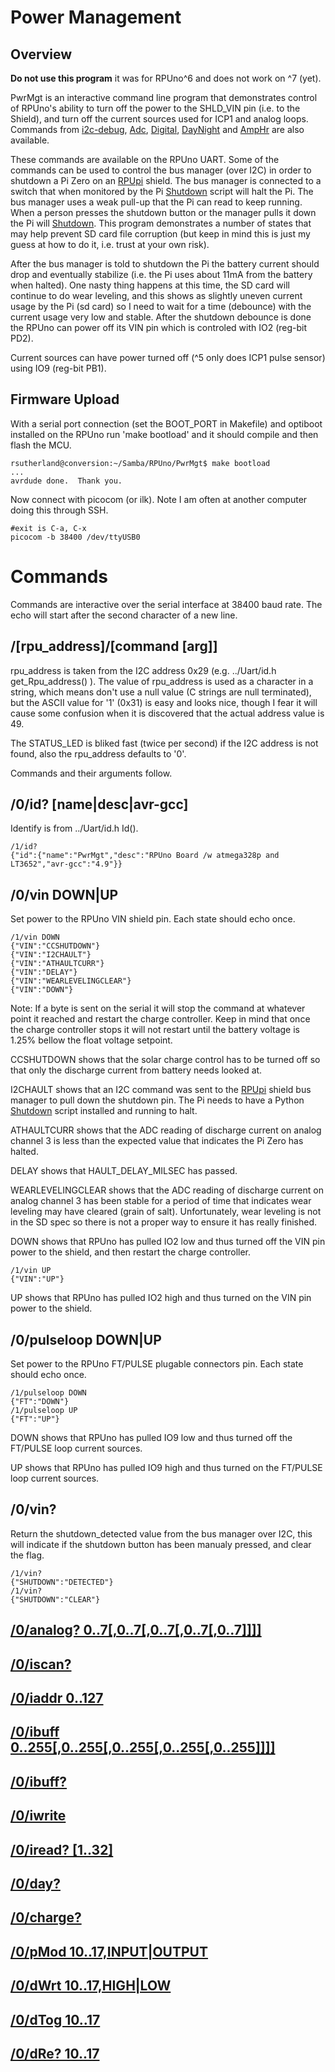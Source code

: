 # Power Management

## Overview

__Do not use this program__ it was for RPUno^6 and does not work on ^7 (yet).

PwrMgt is an interactive command line program that demonstrates control of RPUno's ability to turn off the power to the SHLD_VIN pin (i.e. to the Shield), and turn off the current sources used for ICP1 and analog loops. Commands from [i2c-debug], [Adc], [Digital], [DayNight] and [AmpHr] are also available.

[i2c-debug]: ../i2c-debug
[Adc]: ../Adc
[Digital]: ../Digital
[DayNight]: ../DayNight
[AmpHr]: ../AmpHr

These commands are available on the RPUno UART. Some of the commands can be used to control the bus manager (over I2C) in order to shutdown a Pi Zero on an [RPUpi] shield. The bus manager is connected to a switch that when monitored by the Pi [Shutdown] script will halt the Pi. The bus manager uses a weak pull-up that the Pi can read to keep running. When a person presses the shutdown button or the manager pulls it down the Pi will [Shutdown]. This program demonstrates a number of states that may help prevent SD card file corruption (but keep in mind this is just my guess at how to do it, i.e. trust at your own risk).

[RPUpi]: https://github.com/epccs/RPUpi/
[Shutdown]: https://github.com/epccs/RPUpi/tree/master/Shutdown

After the bus manager is told to shutdown the Pi the battery current should drop and eventually stabilize (i.e. the Pi uses about 11mA from the battery when halted). One nasty thing happens at this time, the SD card will continue to do wear leveling, and this shows as slightly uneven current usage by the Pi (sd card) so I need to wait for a time (debounce) with the current usage very low and stable.  After the shutdown debounce is done the RPUno can power off its VIN pin which is controled with IO2 (reg-bit PD2).

Current sources can have power turned off (^5 only does ICP1 pulse sensor) using IO9 (reg-bit PB1).

## Firmware Upload

With a serial port connection (set the BOOT_PORT in Makefile) and optiboot installed on the RPUno run 'make bootload' and it should compile and then flash the MCU.

``` 
rsutherland@conversion:~/Samba/RPUno/PwrMgt$ make bootload
...
avrdude done.  Thank you.
``` 

Now connect with picocom (or ilk). Note I am often at another computer doing this through SSH. 

``` 
#exit is C-a, C-x
picocom -b 38400 /dev/ttyUSB0
``` 


# Commands

Commands are interactive over the serial interface at 38400 baud rate. The echo will start after the second character of a new line. 


## /\[rpu_address\]/\[command \[arg\]\]

rpu_address is taken from the I2C address 0x29 (e.g. ../Uart/id.h get_Rpu_address() ). The value of rpu_address is used as a character in a string, which means don't use a null value (C strings are null terminated), but the ASCII value for '1' (0x31) is easy and looks nice, though I fear it will cause some confusion when it is discovered that the actual address value is 49.

The STATUS_LED is bliked fast (twice per second) if the I2C address is not found, also the rpu_address defaults to '0'. 

Commands and their arguments follow.


## /0/id? \[name|desc|avr-gcc\]

Identify is from ../Uart/id.h Id().

``` 
/1/id?
{"id":{"name":"PwrMgt","desc":"RPUno Board /w atmega328p and LT3652","avr-gcc":"4.9"}}
```

##  /0/vin DOWN|UP

Set power to the RPUno VIN shield pin. Each state should echo once.

``` 
/1/vin DOWN
{"VIN":"CCSHUTDOWN"}
{"VIN":"I2CHAULT"}
{"VIN":"ATHAULTCURR"}
{"VIN":"DELAY"}
{"VIN":"WEARLEVELINGCLEAR"}
{"VIN":"DOWN"}
```

Note: If a byte is sent on the serial it will stop the command at whatever point it reached and restart the charge controller. Keep in mind that once the charge controller stops it will not restart until the battery voltage is 1.25% bellow the float voltage setpoint.

CCSHUTDOWN shows that the solar charge control has to be turned off so that only the discharge current from battery needs looked at.

I2CHAULT shows that an I2C command was sent to the [RPUpi] shield bus manager to pull down the shutdown pin. The Pi needs to have a Python [Shutdown] script installed and running to halt. 

ATHAULTCURR shows that the ADC reading of discharge current on analog channel 3 is less than the expected value that indicates the Pi Zero has halted.

DELAY shows that HAULT_DELAY_MILSEC has passed.

WEARLEVELINGCLEAR shows that the ADC reading of discharge current on analog channel 3 has been stable for a period of time that indicates wear leveling may have cleared (grain of salt). Unfortunately, wear leveling is not in the SD spec so there is not a proper way to ensure it has really finished. 

DOWN shows that RPUno has pulled IO2 low and thus turned off the VIN pin power to the shield, and then restart the charge controller.

``` 
/1/vin UP
{"VIN":"UP"}
```

UP shows that RPUno has pulled IO2 high and thus turned on the VIN pin power to the shield.


##  /0/pulseloop DOWN|UP

Set power to the RPUno FT/PULSE plugable connectors pin. Each state should echo once.

``` 
/1/pulseloop DOWN
{"FT":"DOWN"}
/1/pulseloop UP
{"FT":"UP"}
```

DOWN shows that RPUno has pulled IO9 low and thus turned off the FT/PULSE loop current sources.

UP shows that RPUno has pulled IO9 high and thus turned on the FT/PULSE loop current sources.


##  /0/vin?

Return the shutdown_detected value from the bus manager over I2C, this will indicate if the shutdown button has been manualy pressed, and clear the flag. 

``` 
/1/vin?
{"SHUTDOWN":"DETECTED"}
/1/vin?
{"SHUTDOWN":"CLEAR"}
```


## [/0/analog? 0..7\[,0..7\[,0..7\[,0..7\[,0..7\]\]\]\]](../Adc#0analog-0707070707)


## [/0/iscan?](../i2c-debug#0iscan)


## [/0/iaddr 0..127](../i2c-debug#0iaddr-0127)


## [/0/ibuff 0..255\[,0..255\[,0..255\[,0..255\[,0..255\]\]\]\]](../i2c-debug#0ibuff-02550255025502550255)


## [/0/ibuff?](../i2c-debug#0ibuff)


## [/0/iwrite](../i2c-debug#0iwrite)


## [/0/iread? [1..32]](../i2c-debug#0iread-132)


## [/0/day?](../DayNight#0day)


## [/0/charge?](../AmpHr#0charge)


## [/0/pMod 10..17,INPUT|OUTPUT](..//Digital#0pmod-1017inputoutput)


## [/0/dWrt 10..17,HIGH|LOW ](..//Digital#0dwrt-1017highlow)


## [/0/dTog 10..17](..//Digital#0dtog-1017)


## [/0/dRe? 10..17](..//Digital#0dre-1017)
